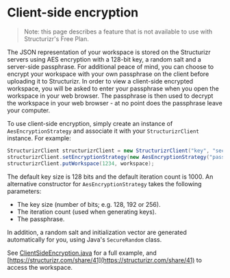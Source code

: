 # Client-side encryption

> Note: this page describes a feature that is not available to use with Structurizr's Free Plan.

The JSON representation of your workspace is stored on the Structurizr servers using AES encryption with a 128-bit key, a random salt and a server-side passphrase. For additional peace of mind, you can choose to encrypt your workspace with your own passphrase on the client before uploading it to Structurizr. In order to view a client-side encrypted workspace, you will be asked to enter your passphrase when you open the workspace in your web browser. The passphrase is then used to decrypt the workspace in your web browser - at no point does the passphrase leave your computer.

To use client-side encryption, simply create an instance of ```AesEncryptionStrategy``` and associate it with your ```StructurizrClient``` instance. For example:

```java
StructurizrClient structurizrClient = new StructurizrClient("key", "secret");
structurizrClient.setEncryptionStrategy(new AesEncryptionStrategy("password"));
structurizrClient.putWorkspace(1234, workspace);
```

The default key size is 128 bits and the default iteration count is 1000. An alternative constructor for <code>AesEncryptionStrategy</code> takes the following parameters:

- The key size (number of bits; e.g. 128, 192 or 256).
- The iteration count (used when generating keys).
- The passphrase.

In addition, a random salt and initialization vector are generated automatically for you, using Java's ```SecureRandom``` class.

See [ClientSideEncryption.java](https://github.com/structurizr/java/blob/master/structurizr-examples/src/com/structurizr/example/ClientSideEncryption.java) for a full example, and [https://structurizr.com/share/41](https://structurizr.com/share/41) to access the workspace.